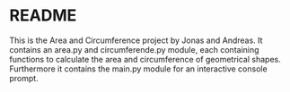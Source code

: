 # README

This is the Area and Circumference project by Jonas and Andreas.
It contains an area.py and circumferende.py module, each containing functions to calculate the area and circumference of geometrical shapes.
Furthermore it contains the main.py module for an interactive console prompt.